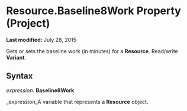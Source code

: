 
# Resource.Baseline8Work Property (Project)

 **Last modified:** July 28, 2015

Gets or sets the baseline work (in minutes) for a  **Resource**. Read/write  **Variant**.

## Syntax

 _expression_. **Baseline8Work**

 _expression_A variable that represents a  **Resource** object.

